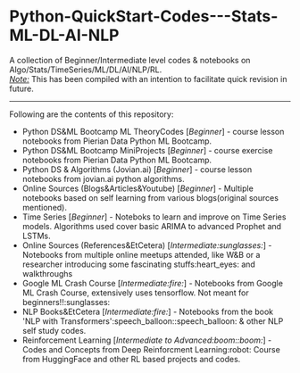 # Python-QuickStart-Codes---Stats-ML-DL-AI-NLP
 A collection of Beginner/Intermediate level codes & notebooks on Algo/Stats/TimeSeries/ML/DL/AI/NLP/RL.<br><i><u>Note:</u></i> This has been compiled with an intention to facilitate quick revision in future.
 <hr>
 
Following are the contents of this repository:
<ul>
 <li>Python DS&ML Bootcamp ML TheoryCodes [<i>Beginner</i>] - course lesson notebooks from Pierian Data Python ML Bootcamp.</li>
 <li>Python DS&ML Bootcamp MiniProjects [<i>Beginner</i>] - course exercise notebooks from Pierian Data Python ML Bootcamp.</li>
 <li>Python DS & Algorithms (Jovian.ai) [<i>Beginner</i>] - course lesson notebooks from jovian.ai python algorithms.</li>
 <li>Online Sources (Blogs&Articles&Youtube) [<i>Beginner</i>] - Multiple notebooks based on self learning from various blogs(original sources mentioned).</li>
 <li>Time Series [<i>Beginner</i>] - Noteboks to learn and improve on Time Series models. Algorithms used cover basic ARIMA to advanced Prophet and LSTMs.</li>
 <li>Online Sources (References&EtCetera) [<i>Intermediate:sunglasses:</i>] - Notebooks from multiple online meetups attended, like W&B or a researcher introducing some fascinating stuffs:heart_eyes: and walkthroughs</li>
 <li>Google ML Crash Course [<i>Intermediate:fire:</i>] - Notebooks from Google ML Crash Course, extensively uses tensorflow. Not meant for beginners!!:sunglasses:</li>
 <li>NLP Books&EtCetera [<i>Intermediate:fire:</i>] - Notebooks from the book 'NLP with Transformers':speech_balloon::speech_balloon: & other NLP self study codes.</li>
 <li>Reinforcement Learning [<i>Intermediate to Advanced:boom::boom:</i>] - Codes and Concepts from Deep Reinforcment Learning:robot: Course from HuggingFace and other RL based projects and codes.</li>
</ul>
